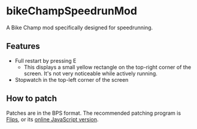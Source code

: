 # bikeChampSpeedrunMod
A Bike Champ mod specifically designed for speedrunning.
## Features
- Full restart by pressing E
  - This displays a small yellow rectangle on the top-right corner of the screen. It's not very noticeable while actively running.
- Stopwatch in the top-left corner of the screen
## How to patch
Patches are in the BPS format. The recommended patching program is [Flips](https://www.smwcentral.net/?p=section&a=details&id=11474), or its [online JavaScript version](https://media.smwcentral.net/Alcaro/bps/).
